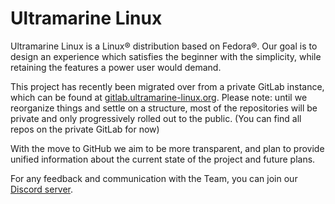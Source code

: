 # Ultramarine Linux

Ultramarine Linux is a Linux® distribution based on Fedora®. Our goal is to design an experience which satisfies the beginner with the simplicity, while retaining the features a power user would demand.

This project has recently been migrated over from a private GitLab instance, which can be found at [gitlab.ultramarine-linux.org](https://gitlab.ultramarine-linux.org). Please note: until we reorganize things and settle on a structure, most of the repositories will be private and only progressively rolled out to the public. (You can find all repos on the private GitLab for now)

With the move to GitHub we aim to be more transparent, and plan to provide unified information about the current state of the project and future plans.

For any feedback and communication with the Team, you can join our [Discord server](https://discord.com/invite/bUuQasHdrF).
